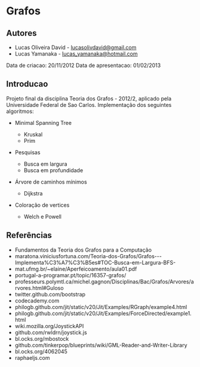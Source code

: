 # Grafos

## Autores

* Lucas Oliveira David - lucasolivdavid@gmail.com
* Lucas Yamanaka       - lucas_yamanaka@hotmail.com

Data de criacao: 20/11/2012
Data de apresentacao: 01/02/2013

## Introducao

Projeto final da disciplina Teoria dos Grafos - 2012/2, aplicado pela Universidade Federal de Sao Carlos.
Implementação dos seguintes algoritmos:

* Minimal Spanning Tree
  * Kruskal
  * Prim
   
* Pesquisas
  * Busca em largura
  * Busca em profundidade

* Árvore de caminhos mínimos
  * Dijkstra
  
* Coloração de vertices
  * Welch e Powell

## Referências

* Fundamentos da Teoria dos Grafos para a Computação
* maratona.viniciusfortuna.com/Teoria-dos-Grafos/Grafos---Implementa%C3%A7%C3%B5es#TOC-Busca-em-Largura-BFS-
* mat.ufmg.br/~elaine/Aperfeicoamento/aula01.pdf
* portugal-a-programar.pt/topic/16357-grafos/
* professeurs.polymtl.ca/michel.gagnon/Disciplinas/Bac/Grafos/Arvores/arvores.html#Guloso
* twitter.github.com/bootstrap
* codecademy.com
* philogb.github.com/jit/static/v20/Jit/Examples/RGraph/example4.html
* philogb.github.com/jit/static/v20/Jit/Examples/ForceDirected/example1.html
* wiki.mozilla.org/JoystickAPI
* github.com/rwldrn/joystick.js
* bl.ocks.org/mbostock
* github.com/tinkerpop/blueprints/wiki/GML-Reader-and-Writer-Library
* bl.ocks.org/4062045
* raphaeljs.com